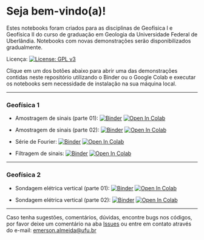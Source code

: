 # Seja bem-vindo(a)!

Estes notebooks foram criados para as disciplinas de Geofísica I e Geofísica II do curso de graduação em Geologia da Universidade Federal de Uberlândia. Notebooks com novas demonstrações serão disponibilizados gradualmente.

Licença: [![License: GPL v3](https://img.shields.io/badge/License-GPLv3-blue.svg)](https://www.gnu.org/licenses/gpl-3.0)

Clique em um dos botões abaixo para abrir uma das demonstrações contidas neste repositório utilizando o Binder ou o Google Colab e executar os notebooks sem necessidade de instalação na sua máquina local.

---
### Geofísica 1

* Amostragem de sinais (parte 01):  [![Binder](https://mybinder.org/badge_logo.svg)](https://mybinder.org/v2/gh/emrodalmeida/demoaulas/HEAD?filepath=Geofisica1%2Famostragem_parte1.ipynb)
[![Open In Colab](https://colab.research.google.com/assets/colab-badge.svg)](https://colab.research.google.com/github/emrodalmeida/demoaulas/blob/main/Geofisica1/amostragem_parte1.ipynb)

* Amostragem de sinais (parte 02): [![Binder](https://mybinder.org/badge_logo.svg)](https://mybinder.org/v2/gh/emrodalmeida/demoaulas/HEAD?filepath=Geofisica1%2Famostragem_parte2.ipynb)
[![Open In Colab](https://colab.research.google.com/assets/colab-badge.svg)](https://colab.research.google.com/github/emrodalmeida/demoaulas/blob/main/Geofisica1/amostragem_parte2.ipynb)

* Série de Fourier:  [![Binder](https://mybinder.org/badge_logo.svg)](https://mybinder.org/v2/gh/emrodalmeida/demoaulas/HEAD?filepath=Geofisica1%2Fserie_fourier.ipynb)
[![Open In Colab](https://colab.research.google.com/assets/colab-badge.svg)](https://colab.research.google.com/github/emrodalmeida/demoaulas/blob/main/Geofisica1/serie_fourier.ipynb)

* Filtragem de sinais: [![Binder](https://mybinder.org/badge_logo.svg)](https://mybinder.org/v2/gh/emrodalmeida/demoaulas/HEAD?filepath=Geofisica1%2Ffiltragem.ipynb)
[![Open In Colab](https://colab.research.google.com/assets/colab-badge.svg)](https://colab.research.google.com/github/emrodalmeida/demoaulas/blob/main/Geofisica1/filtragem.ipynb)

---
### Geofísica 2

* Sondagem elétrica vertical (parte 01): [![Binder](https://mybinder.org/badge_logo.svg)](https://mybinder.org/v2/gh/emrodalmeida/demoaulas/HEAD?filepath=Geofisica2%2Fsev_parte1.ipynb)
[![Open In Colab](https://colab.research.google.com/assets/colab-badge.svg)](https://colab.research.google.com/github/emrodalmeida/demoaulas/blob/main/Geofisica2/sev_parte1.ipynb)

* Sondagem elétrica vertical (parte 02): [![Binder](https://mybinder.org/badge_logo.svg)](https://mybinder.org/v2/gh/emrodalmeida/demoaulas/HEAD?filepath=Geofisica2%2Fsev_parte2.ipynb)
[![Open In Colab](https://colab.research.google.com/assets/colab-badge.svg)](https://colab.research.google.com/github/emrodalmeida/demoaulas/blob/main/Geofisica2/sev_parte2.ipynb)


---

Caso tenha sugestões, comentários, dúvidas, encontre bugs nos códigos, por favor deixe um comentário na aba [Issues](https://github.com/emrodalmeida/demoaulas/issues) ou entre em contato através do e-mail: emerson.almeida@ufu.br



